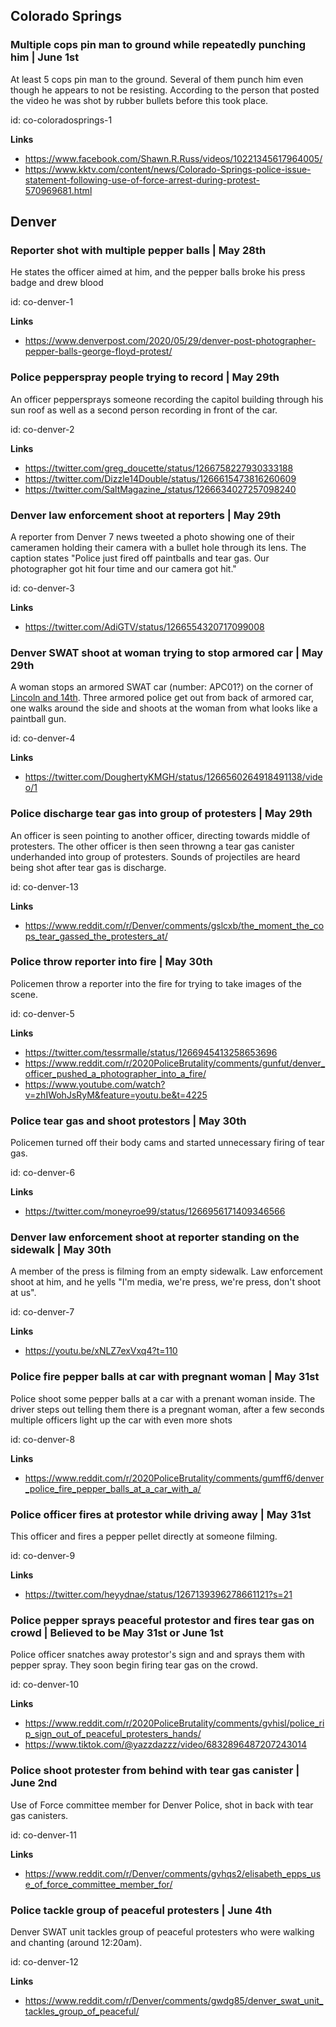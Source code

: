## Colorado Springs

### Multiple cops pin man to ground while repeatedly punching him | June 1st

At least 5 cops pin man to the ground. Several of them punch him even though he appears to not be resisting. According to the person that posted the video he was shot by rubber bullets before this took place.

id: co-coloradosprings-1

**Links**

* https://www.facebook.com/Shawn.R.Russ/videos/10221345617964005/
* https://www.kktv.com/content/news/Colorado-Springs-police-issue-statement-following-use-of-force-arrest-during-protest-570969681.html

## Denver

### Reporter shot with multiple pepper balls | May 28th

He states the officer aimed at him, and the pepper balls broke his press badge and drew blood

id: co-denver-1

**Links**

* https://www.denverpost.com/2020/05/29/denver-post-photographer-pepper-balls-george-floyd-protest/


### Police pepperspray people trying to record | May 29th

An officer peppersprays someone recording the capitol building through his sun roof as well as a second person recording in front of the car.

id: co-denver-2

**Links**

* https://twitter.com/greg_doucette/status/1266758227930333188
* https://twitter.com/Dizzle14Double/status/1266615473816260609
* https://twitter.com/SaltMagazine_/status/1266634027257098240


### Denver law enforcement shoot at reporters | May 29th

A reporter from Denver 7 news tweeted a photo showing one of their cameramen holding their camera with a bullet hole through its lens.  The caption states "Police just fired off paintballs and tear gas. Our photographer got hit four time and our camera got hit."

id: co-denver-3

**Links**

* https://twitter.com/AdiGTV/status/1266554320717099008


### Denver SWAT shoot at woman trying to stop armored car | May 29th

A woman stops an armored SWAT car (number: APC01?) on the corner of [Lincoln and 14th](https://www.google.com/maps/place/E+14th+Ave+%26+Lincoln+St,+Denver,+CO+80202,+USA/@39.7384949,-104.986315,18z).
Three armored police get out from back of armored car, one walks around the side and shoots at the woman from what looks like a paintball gun.

id: co-denver-4

**Links**

* https://twitter.com/DoughertyKMGH/status/1266560264918491138/video/1


### Police discharge tear gas into group of protesters | May 29th

An officer is seen pointing to another officer, directing towards middle of protesters. The other officer is then seen throwng a tear gas canister underhanded into group of protesters. Sounds of projectiles are heard being shot after tear gas is discharge.

id: co-denver-13

**Links**

* https://www.reddit.com/r/Denver/comments/gslcxb/the_moment_the_cops_tear_gassed_the_protesters_at/


### Police throw reporter into fire | May 30th

Policemen throw a reporter into the fire for trying to take images of the scene.

id: co-denver-5

**Links**

* https://twitter.com/tessrmalle/status/1266945413258653696
* https://www.reddit.com/r/2020PoliceBrutality/comments/gunfut/denver_officer_pushed_a_photographer_into_a_fire/
* https://www.youtube.com/watch?v=zhIWohJsRyM&feature=youtu.be&t=4225


### Police tear gas and shoot protestors | May 30th

Policemen turned off their body cams and started unnecessary firing of tear gas.

id: co-denver-6

**Links**

* https://twitter.com/moneyroe99/status/1266956171409346566


### Denver law enforcement shoot at reporter standing on the sidewalk | May 30th

A member of the press is filming from an empty sidewalk. Law enforcement shoot at him, and he yells "I'm media, we're press, we're press, don't shoot at us".

id: co-denver-7

**Links**

* https://youtu.be/xNLZ7exVxq4?t=110


### Police fire pepper balls at car with pregnant woman | May 31st

Police shoot some pepper balls at a car with a prenant woman inside. The driver steps out telling them there is a pregnant woman, after a few seconds multiple officers light up the car with even more shots

id: co-denver-8

**Links**

* https://www.reddit.com/r/2020PoliceBrutality/comments/gumff6/denver_police_fire_pepper_balls_at_a_car_with_a/


### Police officer fires at protestor while driving away | May 31st

This officer and fires a pepper pellet directly at someone filming.

id: co-denver-9

**Links**

* https://twitter.com/heyydnae/status/1267139396278661121?s=21


### Police pepper sprays peaceful protestor and fires tear gas on crowd | Believed to be May 31st or June 1st

Police officer snatches away protestor's sign and and sprays them with pepper spray. They soon begin firing tear gas on the crowd.

id: co-denver-10

**Links**

* https://www.reddit.com/r/2020PoliceBrutality/comments/gvhisl/police_rip_sign_out_of_peaceful_protesters_hands/
* https://www.tiktok.com/@yazzdazzz/video/6832896487207243014


### Police shoot protester from behind with tear gas canister | June 2nd

Use of Force committee member for Denver Police, shot in back with tear gas canisters.

id: co-denver-11

**Links**

* https://www.reddit.com/r/Denver/comments/gvhqs2/elisabeth_epps_use_of_force_committee_member_for/


### Police tackle group of peaceful protesters | June 4th

Denver SWAT unit tackles group of peaceful protesters who were walking and chanting (around 12:20am).

id: co-denver-12

**Links**

* https://www.reddit.com/r/Denver/comments/gwdg85/denver_swat_unit_tackles_group_of_peaceful/
